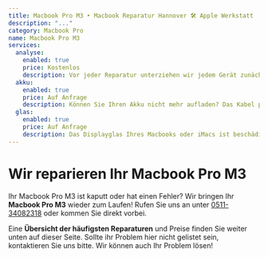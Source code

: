 ```yaml
---
title: Macbook Pro M3 ‣ Macbook Reparatur Hannover 🛠️ Apple Werkstatt
description: "..."
category: Macbook Pro
name: Macbook Pro M3
services:
  analyse:
    enabled: true
    price: Kostenlos
    description: Vor jeder Reparatur unterziehen wir jedem Gerät zunächst einer gründlichen Analyse zur Feststellung des zu lösenden Problems. Diese ist für unsere Kunden selbstverständlich kostenlos.
  akku:
    enabled: true
    price: Auf Anfrage
    description: Können Sie Ihren Akku nicht mehr aufladen? Das Kabel passt nicht mehr ganz rein? Sie haben einen Wackelkontakt? Wir ändern dies schnell und zum Bestpreis.
  glas:
    enabled: true
    price: Auf Anfrage
    description: Das Displayglas Ihres Macbooks oder iMacs ist beschädigt? Wir tauschen das Displayglas schnell und unkompliziert zum Bestpreis aus.
---
```

# Wir reparieren Ihr Macbook Pro M3

Ihr Macbook Pro M3 ist kaputt oder hat einen Fehler? Wir bringen Ihr **Macbook Pro M3** wieder zum Laufen! Rufen Sie uns an unter [0511-34082318](tel:051134082318) oder kommen Sie direkt vorbei.

Eine **Übersicht der häufigsten Reparaturen** und Preise finden Sie weiter unten auf dieser Seite. Sollte ihr Problem hier nicht gelistet sein, kontaktieren Sie uns bitte. Wir können auch Ihr Problem lösen!

